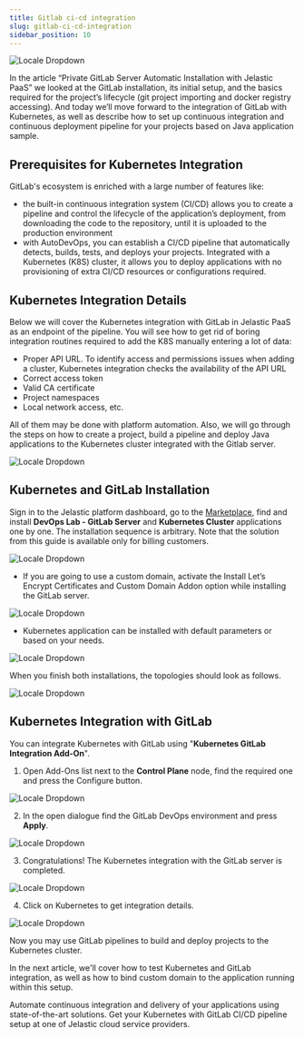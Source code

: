 ```yaml
---
title: Gitlab ci-cd integration
slug: gitlab-ci-cd-integration
sidebar_position: 10
---
```


<div style={{
    display: 'grid',
    gridTemplateColumns: '0.55fr 1fr',
    gap: '10px'
}}>
<div>
<div style={{
    display: 'flex',
    alignItems: 'center',
    justifyContent: 'cetner',
    width: "100%",
    objectFit: "contain",
}}>

![Locale Dropdown](./img/GitLabCI-CDIntegration/image22-300x300.png)

</div>
</div>
<div>

In the article “Private GitLab Server Automatic Installation with Jelastic PaaS” we looked at the GitLab installation, its initial setup, and the basics required for the project’s lifecycle (git project importing and docker registry accessing). And today we’ll move forward to the integration of GitLab with Kubernetes, as well as describe how to set up continuous integration and continuous deployment pipeline for your projects based on Java application sample.

</div>
</div>

## Prerequisites for Kubernetes Integration

GitLab's ecosystem is enriched with a large number of features like:

- the built-in continuous integration system (CI/CD) allows you to create a pipeline and control the lifecycle of the application’s deployment, from downloading the code to the repository, until it is uploaded to the production environment
- with AutoDevOps, you can establish a CI/CD pipeline that automatically detects, builds, tests, and deploys your projects. Integrated with a Kubernetes (K8S) cluster, it allows you to deploy applications with no provisioning of extra CI/CD resources or configurations required.

## Kubernetes Integration Details

Below we will cover the Kubernetes integration with GitLab in Jelastic PaaS as an endpoint of the pipeline. You will see how to get rid of boring integration routines required to add the K8S manually entering a lot of data:

- Proper API URL. To identify access and permissions issues when adding a cluster, Kubernetes integration checks the availability of the API URL
- Correct access token
- Valid CA certificate
- Project namespaces
- Local network access, etc.

All of them may be done with platform automation. Also, we will go through the steps on how to create a project, build a pipeline and deploy Java applications to the Kubernetes cluster integrated with the Gitlab server.

<div style={{
    display:'flex',
    justifyContent: 'center',
    margin: '0 0 1rem 0'
}}>

![Locale Dropdown](./img/GitLabCI-CDIntegration/image7-1-768x365.png)

</div>

## Kubernetes and GitLab Installation

Sign in to the Jelastic platform dashboard, go to the [Marketplace](/docs/deployment-tools/cloud-scripting-&-jps/marketplace), find and install **DevOps Lab - GitLab Server** and **Kubernetes Cluster** applications one by one. The installation sequence is arbitrary. Note that the solution from this guide is available only for billing customers.

<div style={{
    display:'flex',
    justifyContent: 'center',
    margin: '0 0 1rem 0'
}}>

![Locale Dropdown](./img/GitLabCI-CDIntegration/image19.png)

</div>

- If you are going to use a custom domain, activate the Install Let’s Encrypt Certificates and Custom Domain Addon option while installing the GitLab server.

<div style={{
    display:'flex',
    justifyContent: 'center',
    margin: '0 0 1rem 0'
}}>

![Locale Dropdown](./img/GitLabCI-CDIntegration/image35.png)

</div>

- Kubernetes application can be installed with default parameters or based on your needs.

<div style={{
    display:'flex',
    justifyContent: 'center',
    margin: '0 0 1rem 0'
}}>

![Locale Dropdown](./img/GitLabCI-CDIntegration/install.png)

</div>

When you finish both installations, the topologies should look as follows.

<div style={{
    display:'flex',
    justifyContent: 'center',
    margin: '0 0 1rem 0'
}}>

![Locale Dropdown](./img/GitLabCI-CDIntegration/2envs-topology.png)

</div>

## Kubernetes Integration with GitLab

You can integrate Kubernetes with GitLab using "**Kubernetes GitLab Integration Add-On**".

1. Open Add-Ons list next to the **Control Plane** node, find the required one and press the Configure button.

<div style={{
    display:'flex',
    justifyContent: 'center',
    margin: '0 0 1rem 0'
}}>

![Locale Dropdown](./img/GitLabCI-CDIntegration/addons1.png)

</div>

2. In the open dialogue find the GitLab DevOps environment and press **Apply**.

<div style={{
    display:'flex',
    justifyContent: 'center',
    margin: '0 0 1rem 0'
}}>

![Locale Dropdown](./img/GitLabCI-CDIntegration/image4-1.png)

</div>

3. Congratulations! The Kubernetes integration with the GitLab server is completed.

<div style={{
    display:'flex',
    justifyContent: 'center',
    margin: '0 0 1rem 0'
}}>

![Locale Dropdown](./img/GitLabCI-CDIntegration/gitlab-dash-k8s1-1024x380.png)

</div>

4. Click on Kubernetes to get integration details.

<div style={{
    display:'flex',
    justifyContent: 'center',
    margin: '0 0 1rem 0'
}}>

![Locale Dropdown](./img/GitLabCI-CDIntegration/kuber-integration-details-1024x716.png)

</div>

Now you may use GitLab pipelines to build and deploy projects to the Kubernetes cluster.

In the next article, we'll cover how to test Kubernetes and GitLab integration, as well as how to bind custom domain to the application running within this setup.

Automate continuous integration and delivery of your applications using state-of-the-art solutions. Get your Kubernetes with GitLab CI/CD pipeline setup at one of Jelastic cloud service providers.
